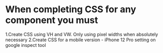 # When completing CSS for any component you must

1.Create CSS using VH and VW. Only using pixel widths when absolutely necessary
2.Create CSS for a mobile version - iPhone 12 Pro setting on google inspect tool
